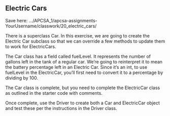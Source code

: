 ## Electric Cars

Save here: .../APCSA_1/apcsa-assignments-YourUsername/classwork/20_electric_cars/

There is a superclass Car. In this exercise, we are going to create the Electric Car subclass so that we can override a few methods to update them to work for ElectricCars.

The Car class has a field called fuelLevel. It represents the number of gallons left in the tank of a regular car. We’re going to reinterpret it to mean the battery percentage left in an Electric Car. Since it’s an int, to use fuelLevel in the ElectricCar, you’ll first need to convert it to a percentage by dividing by 100.

The Car class is complete, but you need to complete the ElectricCar class as outlined in the starter code with comments.

Once complete, use the Driver to create both a Car and ElectricCar object and test these per the instructions in the Driver class.
